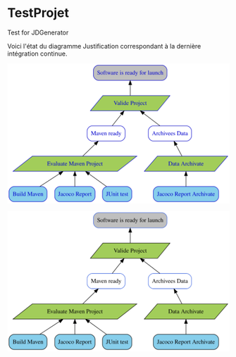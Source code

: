 # TestProjet
Test for JDGenerator


Voici l'état du diagramme Justification correspondant à la dernière intégration continue.

![link to Google](https://github.com/Nicolas-Corbiere/TestProjet/blob/master/output/basic_REA.svg)

![link to Google](https://github.com/Nicolas-Corbiere/TestProjet/blob/master/output/basic.svg)

